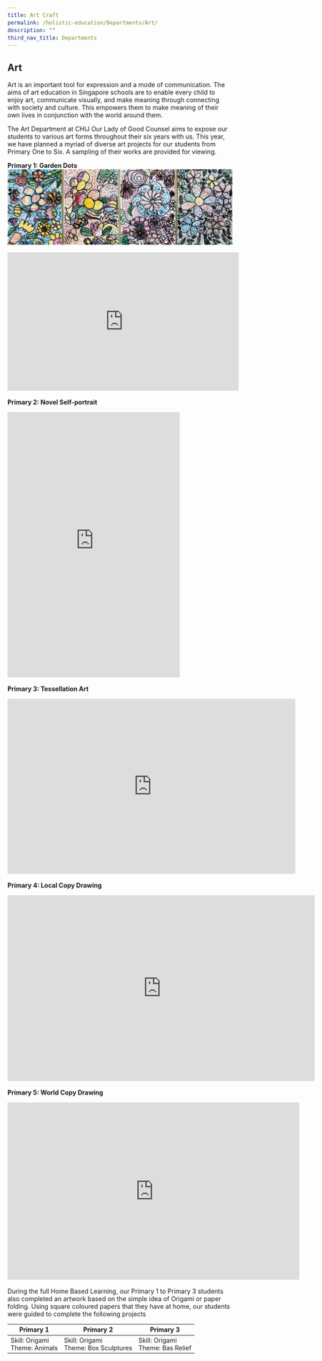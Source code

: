 ```yaml
---
title: Art Craft
permalink: /holistic-education/Departments/Art/
description: ""
third_nav_title: Departments
---
```

## Art

Art is an important tool for expression and a mode of communication. The aims of art education in Singapore schools are to enable every child to enjoy art, communicate visually, and make meaning through connecting with society and culture. This empowers them to make meaning of their own lives in conjunction with the world around them.&nbsp; &nbsp;&nbsp;

The Art Department at CHIJ Our Lady of Good Counsel aims to expose our students to various art forms throughout their six years with us. This year, we have planned a myriad of diverse art projects for our students from Primary One to Six. A sampling of their works are provided for viewing.&nbsp;

**Primary 1: Garden Dots**
![](/images/P1%20dots.jpeg)



<iframe src="https://docs.google.com/presentation/d/e/2PACX-1vS-Go1iHL-_5NvMnkjIt3Efyqo1nYFgoGgjQj3jehtw1nFrLRXVjvf9wFR7AZTdLMKb87BgADH3p7-O/embed?start=false&amp;loop=false&amp;delayms=3000" frameborder="0" width="518" height="310" allowfullscreen="true"></iframe>

**Primary 2: Novel Self-portrait**

<iframe src="https://docs.google.com/presentation/d/e/2PACX-1vRTfPzuSrrVJtPcvC8RSZuH7JLh115uVN3eZrfwCU-rW9ZrKytRTHpAy-2nlfOwMtE0RRHOq9xhqj4J/embed?start=false&amp;loop=false&amp;delayms=3000" frameborder="0" width="386" height="594" allowfullscreen="true"></iframe>

**Primary 3: Tessellation Art**
<iframe allowfullscreen="true" height="392" width="645" frameborder="0" src="https://docs.google.com/presentation/d/e/2PACX-1vQB8CGSR4JEfiniT0_xxCJz8ZH2-toJjQYqfIonYUHNsQRw32moUTB0VP-ECt4Ko0CEte361kSJVb1G/embed?start=false&amp;loop=false&amp;delayms=3000"></iframe>

**Primary 4: Local Copy Drawing**
<iframe allowfullscreen="true" height="416" width="688" frameborder="0" src="https://docs.google.com/presentation/d/e/2PACX-1vRZ3my1oYCAK5mEyNT_crYVF_PSCwc5SFldAIR5hmS83Ro_cw1I8PAuaioLfdTPp-9GexKGrig1bYzj/embed?start=false&amp;loop=false&amp;delayms=3000"></iframe>

**Primary 5: World Copy Drawing**
<iframe allowfullscreen="true" height="397" width="654" frameborder="0" src="https://docs.google.com/presentation/d/e/2PACX-1vTLLH2Mhe4I50gJLnGQ8dH6wFlAqCIG_lLsIcjuFs_DQJXRJ7h-O27O_c5XZgIWQjlGRzGqERgVuEpz/embed?start=false&amp;loop=false&amp;delayms=3000"></iframe>

During the full Home Based Learning, our Primary 1 to Primary 3 students also completed an artwork based on the simple idea of Origami or paper folding. Using square coloured papers that they have at home, our students were guided to complete the following projects

| Primary 1                        | Primary 2                                | Primary 3                           |
|----------------------------------|------------------------------------------|-------------------------------------|
| Skill: Origami<br>Theme: Animals | Skill: Origami<br>Theme:  Box Sculptures | Skill: Origami<br>Theme: Bas Relief |